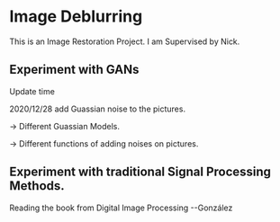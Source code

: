 # Image Deblurring
This is an Image Restoration Project. I am Supervised by Nick.  


## Experiment with GANs


Update time

2020/12/28 add Guassian noise to the pictures. 

-> Different Guassian Models.

-> Different functions of adding noises on pictures.

## Experiment with traditional Signal Processing Methods.

Reading the book from Digital Image Processing --González
